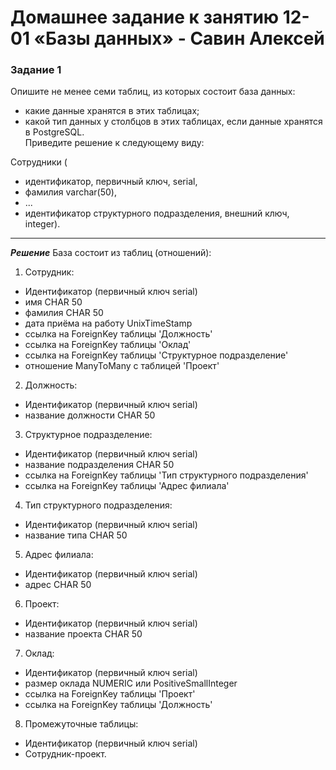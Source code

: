 # Домашнее задание к занятию 12-01 «Базы данных» - Савин Алексей

### Задание 1  
Опишите не менее семи таблиц, из которых состоит база данных:  

- какие данные хранятся в этих таблицах;
- какой тип данных у столбцов в этих таблицах, если данные хранятся в PostgreSQL.  
Приведите решение к следующему виду:  

Сотрудники (

- идентификатор, первичный ключ, serial,
- фамилия varchar(50),
- ...
- идентификатор структурного подразделения, внешний ключ, integer).

---

  ***Решение***
  База состоит из таблиц (отношений):

1. Сотрудник:
- Идентификатор (первичный ключ serial)
- имя CHAR 50
- фамилия CHAR 50
- дата приёма на работу UnixTimeStamp
- ссылка на ForeignKey таблицы 'Должность'
- ссылка на ForeignKey таблицы 'Оклад'
- ссылка на ForeignKey таблицы 'Структурное подразделение'
- отношение ManyToMany с таблицей 'Проект'
  
2. Должность:  
- Идентификатор (первичный ключ serial)
- название должности CHAR 50
3. Структурное подразделение:
- Идентификатор (первичный ключ serial)
- название подразделения CHAR 50
- ссылка на ForeignKey таблицы 'Тип структурного подразделения'
- ссылка на ForeignKey таблицы 'Адрес филиала'
  
4. Тип структурного подразделения:
- Идентификатор (первичный ключ serial)
- название типа CHAR 50
5. Адрес филиала:
- Идентификатор (первичный ключ serial)
- адрес CHAR 50
6. Проект:
- Идентификатор (первичный ключ serial)
- название проекта CHAR 50
7. Оклад:
- Идентификатор (первичный ключ serial)
- размер оклада NUMERIC или PositiveSmallInteger
- ссылка на ForeignKey таблицы 'Проект'
- ссылка на ForeignKey таблицы 'Должность'
8. Промежуточные таблицы:
- Идентификатор (первичный ключ serial)
- Сотрудник-проект.  
